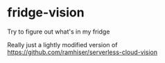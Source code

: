 # fridge-vision
Try to figure out what's in my fridge

Really just a lightly modified version of https://github.com/ramhiser/serverless-cloud-vision
